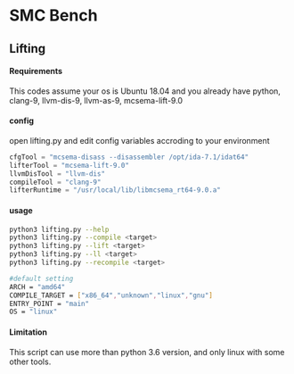 # SMC Bench

## Lifting

#### Requirements

This codes assume your os is Ubuntu 18.04 and you already have  python, clang-9, llvm-dis-9, llvm-as-9, mcsema-lift-9.0

#### config
open lifting.py and edit config variables accroding to your environment
```python
cfgTool = "mcsema-disass --disassembler /opt/ida-7.1/idat64" 
lifterTool = "mcsema-lift-9.0"
llvmDisTool = "llvm-dis"
compileTool = "clang-9"
lifterRuntime = "/usr/local/lib/libmcsema_rt64-9.0.a"
```

#### usage

```bash
python3 lifting.py --help
python3 lifting.py --compile <target>
python3 lifting.py --lift <target>
python3 lifting.py --ll <target>
python3 lifting.py --recompile <target>

#default setting
ARCH = "amd64"
COMPILE_TARGET = ["x86_64","unknown","linux","gnu"]
ENTRY_POINT = "main"
OS = "linux"
```

#### Limitation

This script can use more than python 3.6 version, and only linux with some other tools.
